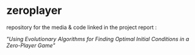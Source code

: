 # zeroplayer
repository for the media &amp; code linked in the project report : 

_"Using Evolutionary Algorithms for Finding Optimal Initial Conditions in a Zero-Player Game"_
